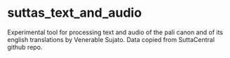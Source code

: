 # suttas_text_and_audio

Experimental tool for processing text and audio of the pali canon and of its english translations by Venerable Sujato. Data copied from SuttaCentral github repo.
